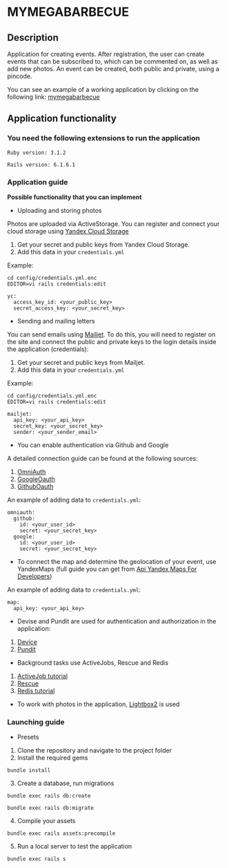 # MYMEGABARBECUE

## Description

Application for creating events. After registration, the user can create events that can be subscribed to, which can be commented on, as well as add new photos. An event can be created, both public and private, using a pincode.

You can see an example of a working application by clicking on the following link: [mymegabarbecue](http://mymegabarbecue.store/)

## Application functionality

### You need the following extensions to run the application
```
Ruby version: 3.1.2
```
```
Rails version: 6.1.6.1
```

### Application guide

**Possible functionality that you can implement**
- Uploading and storing photos

Photos are uploaded via ActiveStorage. You can register and connect your cloud storage using [Yandex Cloud Storage](https://cloud.yandex.ru/services/storage)

1. Get your secret and public keys from Yandex Cloud Storage.
2. Add this data in your `credentials.yml`

Example:
```
cd config/credentials.yml.enc
EDITOR=vi rails credentials:edit 
```
```
yc:
  access_key_id: <your_public_key>
  secret_access_key: <your_secret_key>
```

- Sending and mailing letters

You can send emails using [Mailjet](https://app.mailjet.com/). 
To do this, you will need to register on the site and connect the public and private keys to the login details inside the application (credentials):
1. Get your secret and public keys from Mailjet.
2. Add this data in your `credentials.yml`

Example:
```
cd config/credentials.yml.enc
EDITOR=vi rails credentials:edit 
```
```
mailjet:
  api_key: <your_api_key>
  secret_key: <your_secret_key>
  sender: <your_sender_email>
```
- You can enable authentication via Github and Google

A detailed connection guide can be found at the following sources:

1. [OmniAuth](https://github.com/omniauth/omniauth)
2. [GoogleOauth](https://github.com/zquestz/omniauth-google-oauth2)
3. [GithubOauth](https://github.com/omniauth/omniauth-github)

An example of adding data to `credentials.yml`:
```
omniauth:
  github:
    id: <your_user_id>
    secret: <your_secret_key>
  google:
    id: <your_user_id>
    secret: <your_secret_key>
```
- To connect the map and determine the geolocation of your event, use YandexMaps (full guide you can get from [Api Yandex Maps For Developers](https://yandex.ru/dev/maps/?p=realty))

An example of adding data to `credentials.yml`:

```
map:
  api_key: <your_api_key>
```

- Devise and Pundit are used for authentication and authorization in the application:
1. [Device](https://github.com/heartcombo/devise)
2. [Pundit](https://github.com/varvet/pundit)

- Background tasks use ActiveJobs, Rescue and Redis

1. [ActiveJob tutorial](https://edgeguides.rubyonrails.org/active_job_basics.html)
2. [Rescue](https://github.com/resque/resque)
3. [Redis tutorial](https://www.rubyguides.com/2019/04/ruby-redis/)

- To work with photos in the application, [Lightbox2](https://lokeshdhakar.com/projects/lightbox2/) is used

### Launching guide

- Presets

1. Clone the repository and navigate to the project folder
2. Install the required gems

```
bundle install
```
3. Create a database, run migrations
```
bundle exec rails db:create
```
```
bundle exec rails db:migrate
```
4. Compile your assets
```
bundle exec rails assets:precompile
```
5. Run a local server to test the application
```
bundle exec rails s
```
